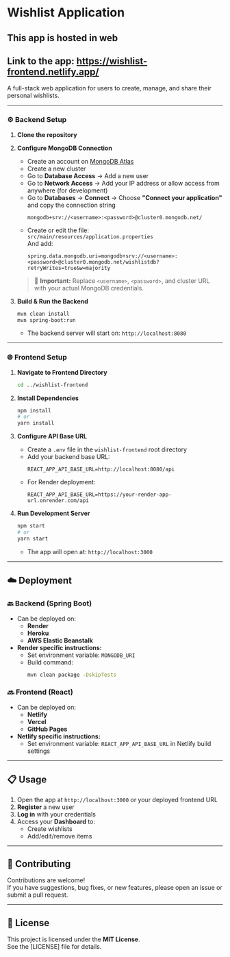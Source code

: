 # Wishlist Application
This app is hosted in web
---
Link to the app: https://wishlist-frontend.netlify.app/
---
A full-stack web application for users to create, manage, and share their personal wishlists.

---

### ⚙️ Backend Setup

1. **Clone the repository**  
   

2. **Configure MongoDB Connection**  
   - Create an account on [MongoDB Atlas](https://www.mongodb.com/cloud/atlas)  
   - Create a new cluster  
   - Go to **Database Access** → Add a new user  
   - Go to **Network Access** → Add your IP address or allow access from anywhere (for development)  
   - Go to **Databases** → **Connect** → Choose **"Connect your application"** and copy the connection string  
     ```
     mongodb+srv://<username>:<password>@cluster0.mongodb.net/
     ```
   - Create or edit the file:  
     `src/main/resources/application.properties`  
     And add:
     ```properties
     spring.data.mongodb.uri=mongodb+srv://<username>:<password>@cluster0.mongodb.net/wishlistdb?retryWrites=true&w=majority
     ```
   > 🔐 **Important:** Replace `<username>`, `<password>`, and cluster URL with your actual MongoDB credentials.

3. **Build & Run the Backend**
   ```bash
   mvn clean install
   mvn spring-boot:run
   ```
   - The backend server will start on: `http://localhost:8080`

---

### 🌐 Frontend Setup

1. **Navigate to Frontend Directory**  
   ```bash
   cd ../wishlist-frontend
   ```

2. **Install Dependencies**
   ```bash
   npm install
   # or
   yarn install
   ```

3. **Configure API Base URL**
   - Create a `.env` file in the `wishlist-frontend` root directory  
   - Add your backend base URL:
     ```env
     REACT_APP_API_BASE_URL=http://localhost:8080/api
     ```
   - For Render deployment:
     ```env
     REACT_APP_API_BASE_URL=https://your-render-app-url.onrender.com/api
     ```

4. **Run Development Server**
   ```bash
   npm start
   # or
   yarn start
   ```
   - The app will open at: `http://localhost:3000`

---

## ☁️ Deployment

### 🔙 Backend (Spring Boot)

- Can be deployed on:
  - **Render**
  - **Heroku**
  - **AWS Elastic Beanstalk**
- **Render specific instructions:**
  - Set environment variable: `MONGODB_URI`
  - Build command:
    ```bash
    mvn clean package -DskipTests
    ```

### 🔜 Frontend (React)

- Can be deployed on:
  - **Netlify**
  - **Vercel**
  - **GitHub Pages**
- **Netlify specific instructions:**
  - Set environment variable: `REACT_APP_API_BASE_URL` in Netlify build settings

---

## 📋 Usage

1. Open the app at `http://localhost:3000` or your deployed frontend URL  
2. **Register** a new user  
3. **Log in** with your credentials  
4. Access your **Dashboard** to:
   - Create wishlists  
   - Add/edit/remove items  

---

## 🤝 Contributing

Contributions are welcome!  
If you have suggestions, bug fixes, or new features, please open an issue or submit a pull request.

---

## 📄 License

This project is licensed under the **MIT License**.  
See the [LICENSE] file for details.
